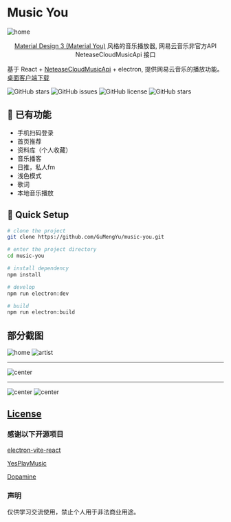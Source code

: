 # Music You

<picture>
  <source media="(prefers-color-scheme: dark)" srcset="https://user-images.githubusercontent.com/22021419/230582624-4eeb06aa-61d5-4124-8450-f4a435714bd0.png">
  <img alt="home" src="https://user-images.githubusercontent.com/22021419/230582605-2eebe411-fac5-4a98-8121-872c205dff59.png">
</picture>

<p align="center">
    <a href="https://m3.material.io/" target="_blank"> Material Design 3 (Material You)</a> 风格的音乐播放器, 网易云音乐非官方API NeteaseCloudMusicApi 接口
</p>

基于 React + [NeteaseCloudMusicApi](https://github.com/Binaryify/NeteaseCloudMusicApi) + electron, 提供网易云音乐的播放功能。
[桌面客户端下载](https://github.com/GuMengYu/music-you/releases)

![GitHub stars](https://img.shields.io/github/stars/gumengyu/music-you?color=fa6470)
![GitHub issues](https://img.shields.io/github/issues/gumengyu/music-you?color=d8b22d)
![GitHub license](https://img.shields.io/github/license/gumengyu/music-you?)
![GitHub stars](https://img.shields.io/badge/React-18.2.0-blue)


## 🎨 已有功能

- 手机扫码登录
- 首页推荐
- 资料库（个人收藏）
- 音乐播客
- 日推，私人fm
- 浅色模式
- 歌词
- 本地音乐播放

## 🛫 Quick Setup

```sh
# clone the project
git clone https://github.com/GuMengYu/music-you.git

# enter the project directory
cd music-you

# install dependency
npm install

# develop
npm run electron:dev

# build
npm run electron:build

```

## 部分截图

<picture>
  <source media="(prefers-color-scheme: dark)" srcset="https://user-images.githubusercontent.com/22021419/242454954-adf07b24-9839-4d31-803d-327b0fab6829.png">
  <img alt="home" src="https://user-images.githubusercontent.com/22021419/242454817-8b088583-d27c-413a-9a97-a588640a3d83.png">
</picture>

<picture>
  <source media="(prefers-color-scheme: dark)" srcset="https://user-images.githubusercontent.com/22021419/230582633-f0ba064e-a4b6-4ee8-a538-15e86a298617.png">
  <img alt="artist" src="https://user-images.githubusercontent.com/22021419/230582617-265dbb83-2d98-4430-a3d7-3881b03a078d.png">
</picture>

<hr></hr>

<picture>
  <source media="(prefers-color-scheme: dark)" srcset="https://user-images.githubusercontent.com/22021419/230582643-2abb7850-850c-433b-8e49-ab9b61623bfd.png">
  <img alt="center" src="https://user-images.githubusercontent.com/22021419/230582656-b181dd59-3793-4127-9b9f-f56958613587.png">
</picture>

<hr></hr>

<picture>
  <source media="(prefers-color-scheme: dark)" srcset="https://user-images.githubusercontent.com/22021419/230582630-80f7c80a-250c-4324-a74e-c333028f3449.png">
  <img alt="center" src="https://user-images.githubusercontent.com/22021419/230582611-faa13763-1eb4-45bd-98db-fb63d5581297.png">
</picture>

<picture>
  <source media="(prefers-color-scheme: dark)" srcset="https://user-images.githubusercontent.com/22021419/230708070-42ddfb55-66ce-4436-9be4-13ccca3a1fb8.png">
  <img alt="center" src="https://user-images.githubusercontent.com/22021419/230708070-42ddfb55-66ce-4436-9be4-13ccca3a1fb8.png">
</picture>

## [License](./LICENSE)

### 感谢以下开源项目

[electron-vite-react](https://github.com/electron-vite/electron-vite-react)

[YesPlayMusic](https://github.com/qier222/YesPlayMusic)

[Dopamine](https://github.com/digimezzo/dopamine)

### 声明

仅供学习交流使用，禁止个人用于非法商业用途。


